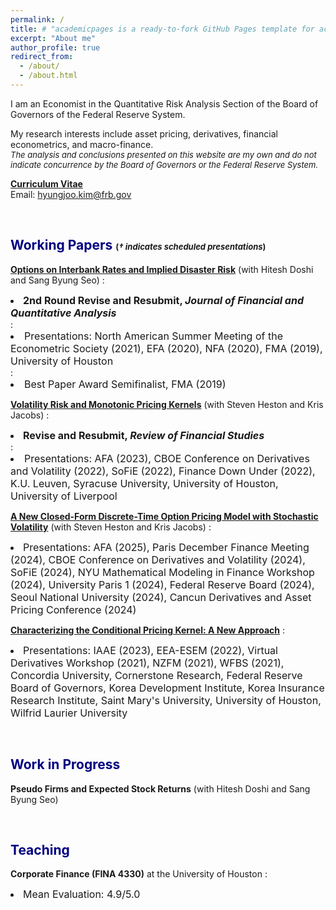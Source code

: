 ```yaml
---
permalink: /
title: # "academicpages is a ready-to-fork GitHub Pages template for academic personal websites"
excerpt: "About me"
author_profile: true
redirect_from: 
  - /about/
  - /about.html
---
```


I am an Economist in the Quantitative Risk Analysis Section of the Board of Governors of the Federal Reserve System.

<p>
My research interests include asset pricing, derivatives, financial econometrics, and macro-finance. <br/>
<font size="-1px"><i>The analysis and conclusions presented on this website are my own and do not indicate concurrence by the Board of Governors or the Federal Reserve System.</i></font>
</p>

<!-- <p style="font-size:$type-size-6;"><i>The analysis and conclusions presented on this website are my own and do not indicate concurrence by the Board of Governors or the Federal Reserve System.</i></p> -->


**[<font>Curriculum Vitae</font>](http://hyungjookim90.github.io/files/cv_kim_120924.pdf)** <br/>
Email: <a href = "mailto: hyungjoo.kim@frb.gov">hyungjoo.kim@frb.gov</a>  <br/>

<!-- #### [<font size="+0.5px">Curriculum Vitae</font>](http://hyungjookim90.github.io/files/cv_kim_120924.pdf) -->

<br/>

## <font color="navy">Working Papers</font> <font size="-1px">(<i>$\dagger$ indicates scheduled presentations</i>)</font>

**[Options on Interbank Rates and Implied Disaster Risk](https://papers.ssrn.com/sol3/papers.cfm?abstract_id=3469087)** (with Hitesh Doshi and Sang Byung Seo)
: <font size="+0.5px"><li><b>2nd Round Revise and Resubmit, <i>Journal of Financial and Quantitative Analysis</i></b></li></font>
: <font size="+0.5px"><li>Presentations: North American Summer Meeting of the Econometric Society (2021), EFA (2020), NFA (2020), FMA (2019), University of Houston</li></font>
: <font size="+0.5px"><li>Best Paper Award Semifinalist, FMA (2019)</li></font>

**[Volatility Risk and Monotonic Pricing Kernels](https://papers.ssrn.com/sol3/papers.cfm?abstract_id=3997905)**  (with Steven Heston and Kris Jacobs)
: <font size="+0.5px"><li><b>Revise and Resubmit, <i>Review of Financial Studies</i></b></li></font>
: <font size="+0.5px"><li>Presentations: AFA (2023), CBOE Conference on Derivatives and Volatility (2022), SoFiE (2022), Finance Down Under (2022), K.U. Leuven, Syracuse University, University of Houston, University of Liverpool </li></font>

**[A New Closed-Form Discrete-Time Option Pricing Model with Stochastic Volatility](https://papers.ssrn.com/sol3/papers.cfm?abstract_id=4607397)**  (with Steven Heston and Kris Jacobs)
: <font size="+0.5px"><li>Presentations: AFA (2025), Paris December Finance Meeting (2024), CBOE Conference on Derivatives and Volatility (2024), SoFiE (2024), NYU Mathematical Modeling in Finance Workshop (2024), University Paris 1 (2024), Federal Reserve Board (2024), Seoul National University (2024), Cancun Derivatives and Asset Pricing Conference (2024) </li></font>

**[Characterizing the Conditional Pricing Kernel: A New Approach](https://papers.ssrn.com/sol3/papers.cfm?abstract_id=4605072)**
: <font size="+0.5px"><li>Presentations: IAAE (2023), EEA-ESEM (2022), Virtual Derivatives Workshop (2021), NZFM (2021), WFBS (2021), Concordia University, Cornerstone Research, Federal Reserve Board of Governors, Korea Development Institute, Korea Insurance Research Institute, Saint Mary's University, University of Houston, Wilfrid Laurier University</li></font>

<br/>


## <font color="navy">Work in Progress</font>

**Pseudo Firms and Expected Stock Returns** (with Hitesh Doshi and Sang Byung Seo) 

<br/>


## <font color="navy">Teaching</font>
**Corporate Finance (FINA 4330)**  at the University of Houston
: <font size="+0.5px"><li>Mean Evaluation: 4.9/5.0</li></font>

